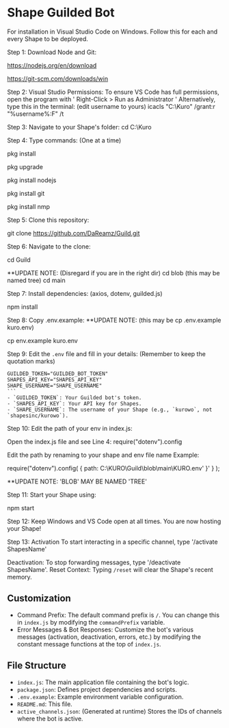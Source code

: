 # Shape Guilded Bot
For installation in Visual Studio Code on Windows.
Follow this for each and every Shape to be deployed.


Step 1: Download Node and Git:

https://nodejs.org/en/download

https://git-scm.com/downloads/win


Step 2: Visual Studio Permissions:
To ensure VS Code has full permissions, open the program with ' Right-Click > Run as Administrator '
Alternatively, type this in the terminal: (edit username to yours)
icacls "C:\Kuro" /grant:r "%username%:F" /t


Step 3: Navigate to your Shape's folder:
cd C:\Kuro


Step 4: Type commands: (One at a time)

pkg install

pkg upgrade

pkg install nodejs

pkg install git

pkg install nmp




Step 5: Clone this repository:

git clone https://github.com/DaReamz/Guild.git


Step 6: Navigate to the clone:

cd Guild

**UPDATE NOTE: (Disregard if you are in the right dir) cd blob (this may be named tree) cd main


Step 7: Install dependencies: (axios, dotenv, guilded.js)

npm install


Step 8: Copy .env.example:    **UPDATE NOTE: (this may be cp .env.example kuro.env)

cp env.example kuro.env


Step 9: Edit the `.env` file and fill in your details: (Remember to keep the quotation marks)

    GUILDED_TOKEN="GUILDED_BOT_TOKEN"
    SHAPES_API_KEY="SHAPES_API_KEY"
    SHAPE_USERNAME="SHAPE_USERNAME"
    ```
    - `GUILDED_TOKEN`: Your Guilded bot's token.
    - `SHAPES_API_KEY`: Your API key for Shapes.
    - `SHAPE_USERNAME`: The username of your Shape (e.g., `kurowo`, not `shapesinc/kurowo`).


Step 10: Edit the path of your env in index.js:

Open the index.js file and see Line 4: require("dotenv").config


Edit the path by renaming to your shape and env file name
Example: 

require("dotenv").config( { path: C:\KURO\Guild\blob\main\KURO.env' }' } );

**UPDATE NOTE: 'BLOB' MAY BE NAMED 'TREE'


Step 11: Start your Shape using:

npm start


Step 12: Keep Windows and VS Code open at all times.
You are now hosting your Shape!


Step 13: Activation
To start interacting in a specific channel, type '/activate ShapesName'


Deactivation: To stop forwarding messages, type '/deactivate ShapesName'.
Reset Context: Typing `/reset` will clear the Shape's recent memory.


## Customization
-   Command Prefix: The default command prefix is `/`. You can change this in `index.js` by modifying the `commandPrefix` variable.
-   Error Messages & Bot Responses: Customize the bot's various messages (activation, deactivation, errors, etc.) by modifying the constant message functions at the top of `index.js`.

## File Structure
-   `index.js`: The main application file containing the bot's logic.
-   `package.json`: Defines project dependencies and scripts.
-   `.env.example`: Example environment variable configuration.
-   `README.md`: This file.
-   `active_channels.json`: (Generated at runtime) Stores the IDs of channels where the bot is active.


